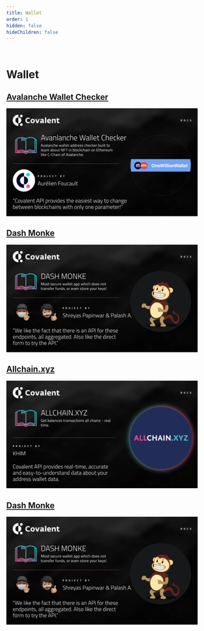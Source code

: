 ```yaml
---
title: Wallet
order: 1
hidden: false
hideChildren: false
---
```




&nbsp;
# Wallet 

## [Avalanche Wallet Checker](./omw-awc)
[![Avalanche Wallet Checker](../images/omw-awc.png)](./omw-awc)

## [Dash Monke](./dash-monke)
[![Dash Monke](../images/dashmonke-banner.png)](./dash-monke)

## [Allchain.xyz](./allchain-xyz)
[![Allchain](../images/allchain-xyz.png)](./allchain-xyz)

## [Dash Monke](./dash-monke)
[![Dash Monke](../images/dashmonke-banner.png)](./dash-monke)



